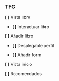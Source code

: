 ### TFG

**[ ]** Vista libro

  * **[ ]** Interactuar libro

**[ ]** Añadir libro

  * **[ ]** Desplegable perfil

  * **[ ]** Añadir form

**[ ]** Vista inicio

**[ ]** Recomendados
